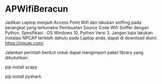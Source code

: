# APWifiBeracun
Jadikan Laptop menjadi Access Point Wifi dan lakukan sniffing pada perangkat yang terkoneksi
Pembuatan Source Code Wifi Sniffer dengan Python.
Spesifikasi : OS Windows 10, Python Versi 3.
Jangan lupa lakukan instalasi NPCAP terlebih dahulu pada Laptop anda, dapat di download disini: https://npcap.com/.

Jalankan perintah berikut untuk dapat mengimport paket library yang dibutuhkan:

pip install scapy

pip install pyshark
